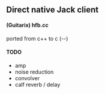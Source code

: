 
## Direct native Jack client

#### (Guitarix) hfb.cc 

ported from c++ to c (--)

#### TODO

- amp
- noise reduction  
- convolver
- calf reverb / delay
